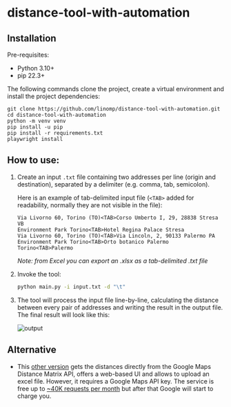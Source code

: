 # distance-tool-with-automation

## Installation

Pre-requisites:

- Python 3.10+
- pip 22.3+

The following commands clone the project, create a virtual environment and install the project dependencies:

   ```commandline
   git clone https://github.com/linomp/distance-tool-with-automation.git
   cd distance-tool-with-automation
   python -m venv venv
   pip install -u pip
   pip install -r requirements.txt
   playwright install
   ```

## How to use:

1. Create an input `.txt` file containing two addresses per line (origin and
   destination), separated by a delimiter (e.g. comma, tab, semicolon).

   Here is an example of tab-delimited input file (`<TAB>` added for readability, normally they are not visible in the
   file):

    ```text
    Via Livorno 60, Torino (TO)<TAB>Corso Umberto I, 29, 28838 Stresa VB
    Environment Park Torino<TAB>Hotel Regina Palace Stresa
    Via Livorno 60, Torino (TO)<TAB>Via Lincoln, 2, 90133 Palermo PA
    Environment Park Torino<TAB>Orto botanico Palermo
    Torino<TAB>Palermo
    ```

   _Note: from Excel you can export an .xlsx as a tab-delimited .txt file_



2. Invoke the tool:
    ```bash
    python main.py -i input.txt -d "\t"
    ```

2. The tool will process the input file line-by-line, calculating the distance between every pair of addresses and writing the
   result in the output file. The final result will look like this:
   
   ![output](https://user-images.githubusercontent.com/40581019/223180449-9546dba8-ce92-4505-a840-382b33e82a0c.png)

## Alternative
- This [other version](https://github.com/linomp/distance-tool) gets the distances directly from the Google Maps Distance Matrix API, offers a web-based UI and allows to upload an excel file.  However, it requires a Google Maps API key. The service is free up to [~40K requests per month](https://mapsplatform.google.com/pricing/) but after that Google will start to charge you.
